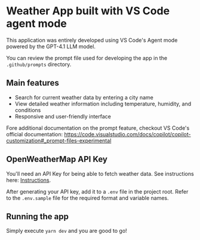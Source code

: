 # Weather App built with VS Code agent mode

This application was entirely developed using VS Code's Agent mode powered by the GPT-4.1 LLM model.

You can review the prompt file used for developing the app in the `.github/prompts` directory.

## Main features

- Search for current weather data by entering a city name
- View detailed weather information including temperature, humidity, and conditions
- Responsive and user-friendly interface

Fore additional documentation on the prompt feature, checkout VS Code's official documentation: https://code.visualstudio.com/docs/copilot/copilot-customization#_prompt-files-experimental

## OpenWeatherMap API Key

You'll need an API Key for being able to fetch weather data. See instructions here: [Instructions](https://openweathermap.org/appid).

After generating your API key, add it to a `.env` file in the project root. Refer to the `.env.sample` file for the required format and variable names.

## Running the app

Simply execute `yarn dev` and you are good to go!
